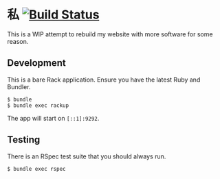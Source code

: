 # 私 [![Build Status](https://ci.blackieops.com/job/watashi-tests/badge/icon)](https://ci.blackieops.com/job/watashi-tests)

This is a WIP attempt to rebuild my website with more software for some reason.

## Development

This is a bare Rack application. Ensure you have the latest Ruby and Bundler.

```
$ bundle
$ bundle exec rackup
```

The app will start on `[::1]:9292`.

## Testing

There is an RSpec test suite that you should always run.

```
$ bundle exec rspec
```
